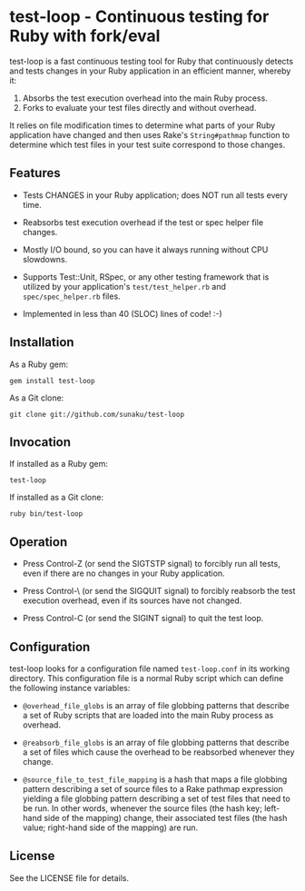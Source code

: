 test-loop - Continuous testing for Ruby with fork/eval
======================================================

test-loop is a fast continuous testing tool for Ruby that continuously detects
and tests changes in your Ruby application in an efficient manner, whereby it:

1. Absorbs the test execution overhead into the main Ruby process.
2. Forks to evaluate your test files directly and without overhead.

It relies on file modification times to determine what parts of your Ruby
application have changed and then uses Rake's `String#pathmap` function to
determine which test files in your test suite correspond to those changes.


Features
--------

* Tests CHANGES in your Ruby application; does NOT run all tests every time.

* Reabsorbs test execution overhead if the test or spec helper file changes.

* Mostly I/O bound, so you can have it always running without CPU slowdowns.

* Supports Test::Unit, RSpec, or any other testing framework that is utilized
  by your application's `test/test_helper.rb` and `spec/spec_helper.rb` files.

* Implemented in less than 40 (SLOC) lines of code! :-)


Installation
------------

As a Ruby gem:

    gem install test-loop

As a Git clone:

    git clone git://github.com/sunaku/test-loop


Invocation
----------

If installed as a Ruby gem:

    test-loop

If installed as a Git clone:

    ruby bin/test-loop


Operation
---------

* Press Control-Z (or send the SIGTSTP signal) to forcibly run all
  tests, even if there are no changes in your Ruby application.

* Press Control-\ (or send the SIGQUIT signal) to forcibly reabsorb
  the test execution overhead, even if its sources have not changed.

* Press Control-C (or send the SIGINT signal) to quit the test loop.


Configuration
-------------

test-loop looks for a configuration file named `test-loop.conf` in its working
directory.  This configuration file is a normal Ruby script which can define
the following instance variables:

* `@overhead_file_globs` is an array of file globbing patterns that describe a
  set of Ruby scripts that are loaded into the main Ruby process as overhead.

* `@reabsorb_file_globs` is an array of file globbing patterns that describe a
  set of files which cause the overhead to be reabsorbed whenever they change.

* `@source_file_to_test_file_mapping` is a hash that maps a file globbing
  pattern describing a set of source files to a Rake pathmap expression
  yielding a file globbing pattern describing a set of test files that need to
  be run.  In other words, whenever the source files (the hash key; left-hand
  side of the mapping) change, their associated test files (the hash value;
  right-hand side of the mapping) are run.


License
-------

See the LICENSE file for details.

